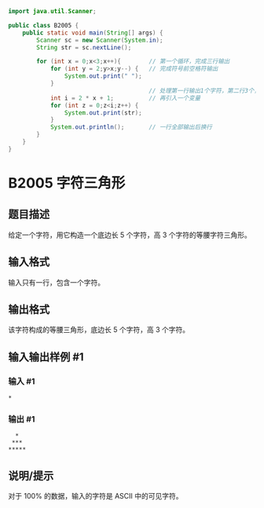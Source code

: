 ```java
import java.util.Scanner;

public class B2005 {
    public static void main(String[] args) {
        Scanner sc = new Scanner(System.in);
        String str = sc.nextLine();

        for (int x = 0;x<3;x++){        // 第一个循环，完成三行输出
            for (int y = 2;y>x;y--) {   // 完成符号前空格符输出
                System.out.print(" ");
            }
                                        // 处理第一行输出1个字符，第二行3个，第三行5个
            int i = 2 * x + 1;          // 再引入一个变量
            for (int z = 0;z<i;z++) {
                System.out.print(str);
            }
            System.out.println();       // 一行全部输出后换行
        }
    }
}
```

# B2005 字符三角形

## 题目描述

给定一个字符，用它构造一个底边长 $5$ 个字符，高 $3$ 个字符的等腰字符三角形。

## 输入格式

输入只有一行，包含一个字符。

## 输出格式

该字符构成的等腰三角形，底边长 $5$ 个字符，高 $3$ 个字符。

## 输入输出样例 #1

### 输入 #1

```
*
```

### 输出 #1

```
  *
 ***
*****
```

## 说明/提示

对于 $100 \%$ 的数据，输入的字符是 ASCII 中的可见字符。